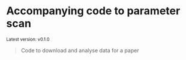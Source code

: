 # Accompanying code to parameter scan

<sup>Latest version: v0.1.0</sup> <!-- x-release-please-version -->

> Code to download and analyse data for a paper
